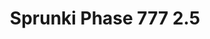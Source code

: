 ---
slug: sprunki-phase-777-25-1774
title: Sprunki Phase 777 2.5
description: "Sprunki Phase 777 2.5 is an exciting online game. Play for free directly in your browser!"
icon: /images/popular_mods/Sprunki Phase 777 2.5.png
url: https://wowtbc.net/sprunkin/phase777-2.5/index.html
previewImage: /images/popular_mods/Sprunki Phase 777 2.5.png
type: popular mods

# SEO配置
seo:
  title: "Sprunki Phase 777 2.5 - Play Free Online Game | Fun Browser Games"
  description: "Sprunki Phase 777 2.5 - Play this fun online game for free in your browser. No download required!"
  ogImage: "/images/popular_mods/Sprunki Phase 777 2.5.png"
  keywords: "sprunki-phase-777-25-1774, online game, browser game, free game, popular mods game, play online"

videoUrls:
  - https://www.youtube.com/embed/example1
  - https://www.youtube.com/embed/example2

whyPlay:
  title: "Why Play Sprunki Phase 777 2.5?"
  items:
    - "Immersive Gameplay: Sprunki Phase 777 2.5 offers an engaging and immersive gaming experience that will keep you entertained for hours"
    - "Challenging Levels: Test your skills with increasingly difficult challenges and obstacles"
    - "Beautiful Graphics: Enjoy stunning visuals and smooth animations that bring the game world to life"
    - "Regular Updates: New content and features are added regularly to keep the game fresh and exciting"
    - "Free to Play: Experience all the fun without spending a penny"
    - "Community Features: Connect with other players, share strategies, and compete for high scores"
    - "Cross-Platform: Play on any device with a web browser, no downloads required"

features:
  title: "Key Features of Sprunki Phase 777 2.5"
  image: "/images/popular_mods/Sprunki Phase 777 2.5.png"
  items:
    - "Intuitive Controls: Easy to learn controls make Sprunki Phase 777 2.5 accessible for players of all skill levels"
    - "Multiple Game Modes: Enjoy various gameplay options that provide different challenges and experiences"
    - "Character Customization: Personalize your gaming experience with unique characters and items"
    - "Achievement System: Complete special tasks to earn rewards and recognition"
    - "Leaderboards: Compete with players worldwide and see who can achieve the highest scores"

characteristics:
  title: "Game Characteristics"
  image: "/images/popular_mods/Sprunki Phase 777 2.5.png"
  items:
    - "Genre: Popular mods game with elements of strategy and skill"
    - "Difficulty: Suitable for both casual gamers and those seeking a challenge"
    - "Play Time: Quick sessions or extended gameplay, depending on your preference"
    - "Art Style: Vibrant and engaging visuals that enhance the gaming experience"
    - "Sound Design: Immersive audio that complements the gameplay perfectly"

info: "Sprunki Phase 777 2.5 is an exciting online game that offers players a unique and engaging gaming experience. With its intuitive controls, stunning visuals, and challenging gameplay, Sprunki Phase 777 2.5 provides hours of entertainment for players of all ages and skill levels. Whether you're looking for a quick gaming session during a break or an extended play session, Sprunki Phase 777 2.5 delivers an immersive experience that will keep you coming back for more. The game features multiple levels of increasing difficulty, ensuring that players are constantly challenged as they progress. With regular updates adding new content and features, Sprunki Phase 777 2.5 remains fresh and exciting, providing endless entertainment options for its growing community of players."

howToPlayIntro: "Welcome to Sprunki Phase 777 2.5! This guide will walk you through the basics and help you master the game. Whether you're a beginner or looking to improve your skills, these tips and instructions will enhance your gaming experience."

howToPlaySteps:
  - title: "Getting Started"
    description: "Begin your Sprunki Phase 777 2.5 adventure by familiarizing yourself with the controls. Use your keyboard or mouse to navigate through the game interface. The tutorial will guide you through the basic mechanics and help you understand the objectives."
  - title: "Understanding the Objectives"
    description: "In Sprunki Phase 777 2.5, your main goal is to progress through levels by completing specific objectives. Each level presents unique challenges that require different strategies and approaches."
  - title: "Mastering the Controls"
    description: "Practice using the controls to improve your precision and reaction time. Sprunki Phase 777 2.5 requires quick reflexes and strategic thinking to overcome obstacles and defeat opponents."
  - title: "Utilizing Power-ups"
    description: "Collect power-ups throughout the game to enhance your abilities and overcome difficult challenges. Each power-up offers unique advantages that can be crucial for success."
  - title: "Developing Strategies"
    description: "As you progress in Sprunki Phase 777 2.5, develop effective strategies for different scenarios. Analyze patterns, anticipate challenges, and adapt your approach to maximize your performance."

faq:
  title: "Frequently Asked Questions about Sprunki Phase 777 2.5"
  items:
    - question: "Is Sprunki Phase 777 2.5 free to play?"
      answer: "Yes, Sprunki Phase 777 2.5 is completely free to play directly in your web browser. No downloads or purchases are required to enjoy the full game experience."
    - question: "Can I play Sprunki Phase 777 2.5 on mobile devices?"
      answer: "Yes, Sprunki Phase 777 2.5 is optimized for both desktop and mobile play. You can enjoy the game on any device with a web browser and internet connection."
    - question: "Are there any in-game purchases?"
      answer: "While Sprunki Phase 777 2.5 is free to play, there may be optional in-game purchases available for cosmetic items or additional features that don't affect core gameplay."
    - question: "How often is Sprunki Phase 777 2.5 updated?"
      answer: "The developers regularly update Sprunki Phase 777 2.5 with new content, features, and improvements based on player feedback and game performance."
    - question: "Can I play Sprunki Phase 777 2.5 offline?"
      answer: "Currently, Sprunki Phase 777 2.5 requires an internet connection to play as it's a browser-based online game."
    - question: "Is Sprunki Phase 777 2.5 suitable for children?"
      answer: "Yes, Sprunki Phase 777 2.5 is designed to be family-friendly and suitable for players of all ages."
    - question: "How do I report bugs or issues?"
      answer: "If you encounter any problems while playing Sprunki Phase 777 2.5, you can report them through the game's support page or contact the developers directly through their website."
    - question: "Still Have Questions?"
      answer: "If you have additional questions about Sprunki Phase 777 2.5 that aren't covered in this FAQ, please visit our support center or contact our customer service team for assistance."
---